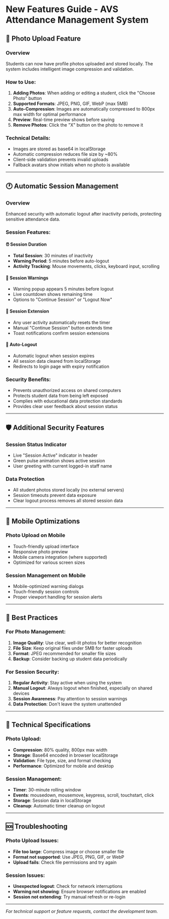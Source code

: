 # New Features Guide - AVS Attendance Management System

## 📸 Photo Upload Feature

### Overview
Students can now have profile photos uploaded and stored locally. The system includes intelligent image compression and validation.

### How to Use:
1. **Adding Photos**: When adding or editing a student, click the "Choose Photo" button
2. **Supported Formats**: JPEG, PNG, GIF, WebP (max 5MB)
3. **Auto-Compression**: Images are automatically compressed to 800px max width for optimal performance
4. **Preview**: Real-time preview shows before saving
5. **Remove Photos**: Click the "X" button on the photo to remove it

### Technical Details:
- Images are stored as base64 in localStorage
- Automatic compression reduces file size by ~80%
- Client-side validation prevents invalid uploads
- Fallback avatars show initials when no photo is available

---

## 🕐 Automatic Session Management

### Overview
Enhanced security with automatic logout after inactivity periods, protecting sensitive attendance data.

### Session Features:

#### ⏰ **Session Duration**
- **Total Session**: 30 minutes of inactivity
- **Warning Period**: 5 minutes before auto-logout
- **Activity Tracking**: Mouse movements, clicks, keyboard input, scrolling

#### 🚨 **Session Warnings**
- Warning popup appears 5 minutes before logout
- Live countdown shows remaining time
- Options to "Continue Session" or "Logout Now"

#### 🔄 **Session Extension**
- Any user activity automatically resets the timer
- Manual "Continue Session" button extends time
- Toast notifications confirm session extensions

#### 🔐 **Auto-Logout**
- Automatic logout when session expires
- All session data cleared from localStorage
- Redirects to login page with expiry notification

### Security Benefits:
- Prevents unauthorized access on shared computers
- Protects student data from being left exposed
- Complies with educational data protection standards
- Provides clear user feedback about session status

---

## 🛡️ Additional Security Features

### Session Status Indicator
- Live "Session Active" indicator in header
- Green pulse animation shows active session
- User greeting with current logged-in staff name

### Data Protection
- All student photos stored locally (no external servers)
- Session timeouts prevent data exposure
- Clear logout process removes all stored session data

---

## 📱 Mobile Optimizations

### Photo Upload on Mobile
- Touch-friendly upload interface
- Responsive photo preview
- Mobile camera integration (where supported)
- Optimized for various screen sizes

### Session Management on Mobile
- Mobile-optimized warning dialogs
- Touch-friendly session controls
- Proper viewport handling for session alerts

---

## 🎯 Best Practices

### For Photo Management:
1. **Image Quality**: Use clear, well-lit photos for better recognition
2. **File Size**: Keep original files under 5MB for faster uploads
3. **Format**: JPEG recommended for smaller file sizes
4. **Backup**: Consider backing up student data periodically

### For Session Security:
1. **Regular Activity**: Stay active when using the system
2. **Manual Logout**: Always logout when finished, especially on shared devices
3. **Session Awareness**: Pay attention to session warnings
4. **Data Protection**: Don't leave the system unattended

---

## 🔧 Technical Specifications

### Photo Upload:
- **Compression**: 80% quality, 800px max width
- **Storage**: Base64 encoded in browser localStorage
- **Validation**: File type, size, and format checking
- **Performance**: Optimized for mobile and desktop

### Session Management:
- **Timer**: 30-minute rolling window
- **Events**: mousedown, mousemove, keypress, scroll, touchstart, click
- **Storage**: Session data in localStorage
- **Cleanup**: Automatic timer cleanup on logout

---

## 🆘 Troubleshooting

### Photo Upload Issues:
- **File too large**: Compress image or choose smaller file
- **Format not supported**: Use JPEG, PNG, GIF, or WebP
- **Upload fails**: Check file permissions and try again

### Session Issues:
- **Unexpected logout**: Check for network interruptions
- **Warning not showing**: Ensure browser notifications are enabled
- **Session not extending**: Try manual refresh or re-login

---

*For technical support or feature requests, contact the development team.*